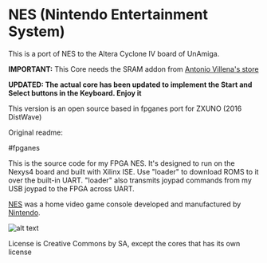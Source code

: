 # NES (Nintendo Entertainment System)

This is a port of NES to the Altera Cyclone IV board of UnAmiga.

**IMPORTANT:** This Core needs the SRAM addon from [Antonio Villena's store](https://www.antoniovillena.es/store/)

**UPDATED: The actual core has been updated to implement the Start and 
Select buttons in the Keyboard. Enjoy it**

This version is an open source based in fpganes port for ZXUNO (2016 DistWave)

Original readme:

#fpganes

This is the source code for my FPGA NES.
It's designed to run on the Nexys4 board and built with Xilinx ISE.
Use "loader" to download ROMS to it over the built-in UART.
"loader" also transmits joypad commands from my USB joypad
to the FPGA across UART. 

[NES](https://en.wikipedia.org/wiki/Nintendo_Entertainment_System) was a home video game console developed and manufactured by [Nintendo](https://en.wikipedia.org/wiki/Nintendo).

![alt text](https://upload.wikimedia.org/wikipedia/commons/8/82/NES-Console-Set.jpg)


License is Creative Commons by SA, except the cores that has its own license 
